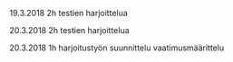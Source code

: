 19.3.2018 2h testien harjoittelua

20.3.2018 2h testien harjoittelua

20.3.2018 1h harjoitustyön suunnittelu vaatimusmäärittelu
